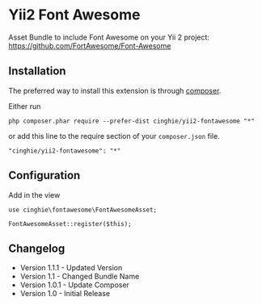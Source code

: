 # Yii2 Font Awesome
Asset Bundle to include Font Awesome on your Yii 2 project:<br>
https://github.com/FortAwesome/Font-Awesome

Installation
-----------------

The preferred way to install this extension is through [composer](http://getcomposer.org/download/).

Either run

```
php composer.phar require --prefer-dist cinghie/yii2-fontawesome "*"
```

or add this line to the require section of your `composer.json` file.

```
"cinghie/yii2-fontawesome": "*"
```

Configuration
-----------------

Add in the view

```
use cinghie\fontawesome\FontAwesomeAsset;

FontAwesomeAsset::register($this);
```

Changelog
-----------------

<ul>
  <li>Version 1.1.1 - Updated Version</li>
  <li>Version 1.1 - Changed Bundle Name</li>
  <li>Version 1.0.1 - Update Composer</li>
  <li>Version 1.0 - Initial Release</li>
</ul>